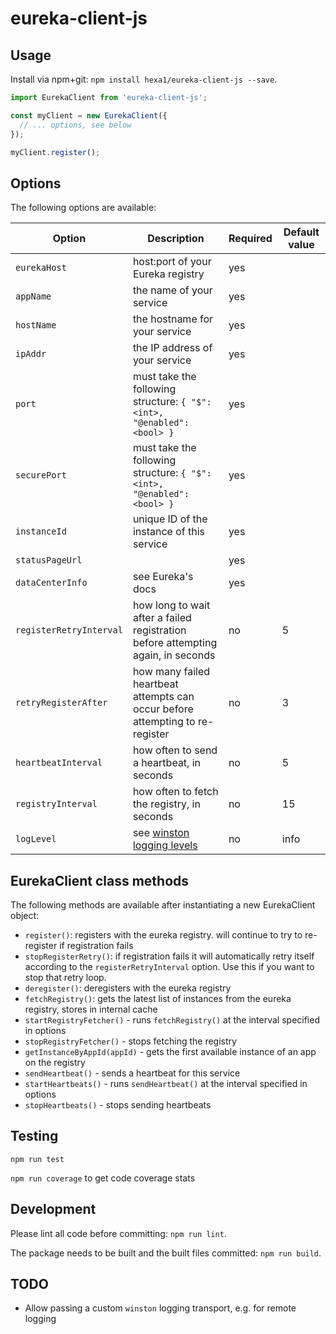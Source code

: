 # eureka-client-js

## Usage
Install via npm+git: `npm install hexa1/eureka-client-js --save`.

```js
import EurekaClient from 'eureka-client-js';

const myClient = new EurekaClient({
  // ... options, see below
});

myClient.register();
```

## Options
The following options are available:

| Option | Description | Required | Default value |
|--------|-------------|----------|---------------|
| `eurekaHost` | host:port of your Eureka registry | yes |  |
| `appName` | the name of your service | yes |  |
| `hostName` | the hostname for your service | yes |  |
| `ipAddr` | the IP address of your service | yes |  |
| `port` | must take the following structure: `{ "$": <int>, "@enabled": <bool> }` | yes | |
| `securePort` | must take the following structure: `{ "$": <int>, "@enabled": <bool> }` | yes | |
| `instanceId` | unique ID of the instance of this service | yes | |
| `statusPageUrl` | | yes | |
| `dataCenterInfo` | see Eureka's docs | yes | |
| `registerRetryInterval` | how long to wait after a failed registration before attempting again, in seconds | no | 5 |
| `retryRegisterAfter` | how many failed heartbeat attempts can occur before attempting to re-register | no | 3 |
| `heartbeatInterval` | how often to send a heartbeat, in seconds | no | 5 |
| `registryInterval` | how often to fetch the registry, in seconds | no | 15 |
| `logLevel` | see [winston logging levels](https://www.npmjs.com/package/winston#logging-levels) | no | info |

## EurekaClient class methods
The following methods are available after instantiating a new EurekaClient object:

  - `register()`: registers with the eureka registry. will continue to try to re-register if registration fails
  - `stopRegisterRetry()`: if registration fails it will automatically retry itself according to the `registerRetryInterval` option. Use this if you want to stop that retry loop.
  - `deregister()`: deregisters with the eureka registry
  - `fetchRegistry()`: gets the latest list of instances from the eureka registry, stores in internal cache
  - `startRegistryFetcher()` - runs `fetchRegistry()` at the interval specified in options
  - `stopRegistryFetcher()` - stops fetching the registry
  - `getInstanceByAppId(appId)` - gets the first available instance of an app on the registry
  - `sendHeartbeat()` - sends a heartbeat for this service
  - `startHeartbeats()` - runs `sendHeartbeat()` at the interval specified in options
  - `stopHeartbeats()` - stops sending heartbeats

## Testing

`npm run test`

`npm run coverage` to get code coverage stats

## Development

Please lint all code before committing: `npm run lint`.

The package needs to be built and the built files committed: `npm run build`.

## TODO
  - Allow passing a custom `winston` logging transport, e.g. for remote logging
